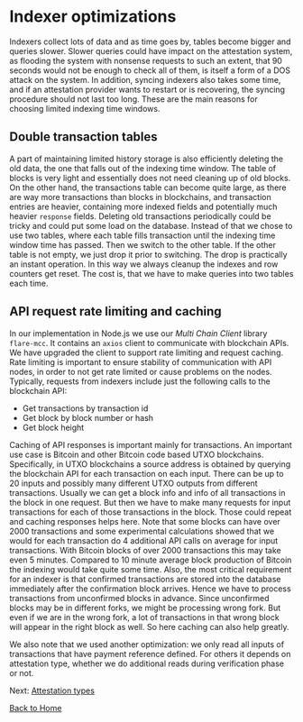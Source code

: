 # Indexer optimizations

Indexers collect lots of data and as time goes by, tables become bigger and queries slower. Slower queries could have impact on the attestation system, as flooding the system with nonsense requests to such an extent, that 90 seconds would not be enough to check all of them, is itself a form of a DOS attack on the system. In addition, syncing indexers also takes some time, and if an attestation provider wants to restart or is recovering, the syncing procedure should not last too long. These are the main reasons for choosing limited indexing time windows.

## Double transaction tables

A part of maintaining limited history storage is also efficiently deleting the old data, the one that falls out of the indexing time window.
The table of blocks is very light and essentially does not need cleaning up of old blocks. On the other hand, the transactions table can become quite large, as there are way more transactions than blocks in blockchains, and transaction entries are heavier, containing more indexed fields and potentially much heavier `response` fields. Deleting old transactions periodically could be tricky and could put some load on the database. Instead of that we chose to use two tables, where each table fills transaction until the indexing time window time has passed. Then we switch to the other table. If the other table is not empty, we just drop it prior to switching. The drop is practically an instant operation. In this way we always cleanup the indexes and row counters get reset. The cost is, that we have to make queries into two tables each time.

## API request rate limiting and caching

In our implementation in Node.js we use our _Multi Chain Client_ library `flare-mcc`. It contains an `axios` client to communicate with blockchain APIs. We have upgraded the client to support rate limiting and request caching. Rate limiting is important to ensure stability of communication with API nodes, in order to not get rate limited or cause problems on the nodes. Typically, requests from indexers include just the following calls to the blockchain API:

- Get transactions by transaction id
- Get block by block number or hash
- Get block height

Caching of API responses is important mainly for transactions. An important use case is Bitcoin and other Bitcoin code based UTXO blockchains. Specifically, in UTXO blockchains a source address is obtained by querying the blockchain API for each transaction on each input. There can be up to 20 inputs and possibly many different UTXO outputs from different transactions. Usually we can get a block info and info of all transactions in the block in one request. But then we have to make many requests for input transactions for each of those transactions in the block. Those could repeat and caching responses helps here. Note that some blocks can have over 2000 transactions and some experimental calculations showed that we would for each transaction do 4 additional API calls on average for input transactions. With Bitcoin blocks of over 2000 transactions this may take even 5 minutes. Compared to 10 minute average block production of Bitcoin the indexing would take quite some time. Also, the most critical requirement for an indexer is that confirmed transactions are stored into the database immediately after the confirmation block arrives. Hence we have to process transactions from unconfirmed blocks in advance. Since unconfirmed blocks may be in different forks, we might be processing wrong fork. But even if we are in the wrong fork, a lot of transactions in that wrong block will appear in the right block as well. So here caching can also help greatly.

We also note that we used another optimization: we only read all inputs of transactions that have payment reference defined. For others it depends on attestation type, whether we do additional reads during verification phase or not.

Next: [Attestation types](../attestation-types/attestation-types.md)

[Back to Home](../README.md)
